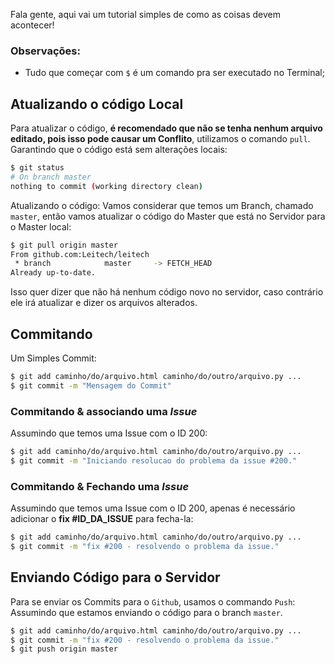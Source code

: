 Fala gente, aqui vai um tutorial simples de como as coisas devem acontecer!
### Observações:
* Tudo que começar com `$` é um comando pra ser executado no Terminal;

## Atualizando o código Local
Para atualizar o código, **é recomendado que não se tenha nenhum arquivo editado, pois isso pode causar um Conflito**, utilizamos o comando `pull`.
Garantindo que o código está sem alterações locais:
```bash
$ git status
# On branch master
nothing to commit (working directory clean)
```

Atualizando o código:
Vamos considerar que temos um Branch, chamado `master`, então vamos atualizar o código do Master que está no Servidor para o Master local:
```bash
$ git pull origin master
From github.com:Leitech/leitech
 * branch            master     -> FETCH_HEAD
Already up-to-date.
```
Isso quer dizer que não há nenhum código novo no servidor, caso contrário ele irá atualizar e dizer os arquivos alterados.


## Commitando
Um Simples Commit:
```bash
$ git add caminho/do/arquivo.html caminho/do/outro/arquivo.py ...
$ git commit -m "Mensagem do Commit"
```
### Commitando & associando uma *Issue*
Assumindo que temos uma Issue com o ID 200:
```bash
$ git add caminho/do/arquivo.html caminho/do/outro/arquivo.py ...
$ git commit -m "Iniciando resolucao do problema da issue #200."
```
### Commitando & Fechando uma *Issue*
Assumindo que temos uma Issue com o ID 200, apenas é necessário adicionar o **fix #ID_DA_ISSUE** para fecha-la:
```bash
$ git add caminho/do/arquivo.html caminho/do/outro/arquivo.py ...
$ git commit -m "fix #200 - resolvendo o problema da issue."
```

## Enviando Código para o Servidor
Para se enviar os Commits para o `Github`, usamos o commando `Push`:
Assumindo que estamos enviando o código para o branch `master`.
```bash
$ git add caminho/do/arquivo.html caminho/do/outro/arquivo.py ...
$ git commit -m "fix #200 - resolvendo o problema da issue."
$ git push origin master
```
